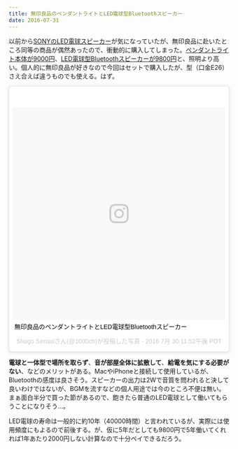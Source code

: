 ```yaml
---
title: 無印良品のペンダントライトとLED電球型Bluetoothスピーカー
date: 2016-07-31
---
```


以前から[SONYのLED電球スピーカー](https://www.amazon.co.jp/dp/B00XKFB7ZE/?tag=1000ch-22)が気になっていたが、無印良品に赴いたところ同等の商品が偶然あったので、衝動的に購入してしまった。[ペンダントライト本体が9000円](http://www.muji.net/store/cmdty/detail/4549337144415)、[LED電球型Bluetoothスピーカーが9800円](http://www.muji.net/store/cmdty/detail/4549337258051)と、照明より高い。個人的に無印良品が好きなので今回はセットで購入したが、型（口金E26）さえ合えば違うものでも使える。はず。

<blockquote class="instagram-media" data-instgrm-captioned data-instgrm-version="7" style=" background:#FFF; border:0; border-radius:3px; box-shadow:0 0 1px 0 rgba(0,0,0,0.5),0 1px 10px 0 rgba(0,0,0,0.15); margin: 1px; max-width:658px; padding:0; width:99.375%; width:-webkit-calc(100% - 2px); width:calc(100% - 2px);"><div style="padding:8px;"> <div style=" background:#F8F8F8; line-height:0; margin-top:40px; padding:50.0% 0; text-align:center; width:100%;"> <div style=" background:url(data:image/png;base64,iVBORw0KGgoAAAANSUhEUgAAACwAAAAsCAMAAAApWqozAAAABGdBTUEAALGPC/xhBQAAAAFzUkdCAK7OHOkAAAAMUExURczMzPf399fX1+bm5mzY9AMAAADiSURBVDjLvZXbEsMgCES5/P8/t9FuRVCRmU73JWlzosgSIIZURCjo/ad+EQJJB4Hv8BFt+IDpQoCx1wjOSBFhh2XssxEIYn3ulI/6MNReE07UIWJEv8UEOWDS88LY97kqyTliJKKtuYBbruAyVh5wOHiXmpi5we58Ek028czwyuQdLKPG1Bkb4NnM+VeAnfHqn1k4+GPT6uGQcvu2h2OVuIf/gWUFyy8OWEpdyZSa3aVCqpVoVvzZZ2VTnn2wU8qzVjDDetO90GSy9mVLqtgYSy231MxrY6I2gGqjrTY0L8fxCxfCBbhWrsYYAAAAAElFTkSuQmCC); display:block; height:44px; margin:0 auto -44px; position:relative; top:-22px; width:44px;"></div></div> <p style=" margin:8px 0 0 0; padding:0 4px;"> <a href="https://www.instagram.com/p/BIhDZaVDUBR/" style=" color:#000; font-family:Arial,sans-serif; font-size:14px; font-style:normal; font-weight:normal; line-height:17px; text-decoration:none; word-wrap:break-word;" target="_blank">無印良品のペンダントライトとLED電球型Bluetoothスピーカー</a></p> <p style=" color:#c9c8cd; font-family:Arial,sans-serif; font-size:14px; line-height:17px; margin-bottom:0; margin-top:8px; overflow:hidden; padding:8px 0 7px; text-align:center; text-overflow:ellipsis; white-space:nowrap;">Shogo Sensuiさん(@1000ch)が投稿した写真 - <time style=" font-family:Arial,sans-serif; font-size:14px; line-height:17px;" datetime="2016-07-31T06:52:01+00:00">2016  7月 30 11:52午後 PDT</time></p></div></blockquote>

**電球と一体型で場所を取らず**、**音が部屋全体に拡散して**、**給電を気にする必要がない**、などのメリットがある。MacやiPhoneと接続して使用しているが、Bluetoothの感度は良さそう。スピーカーの出力は2Wで音質を問われると決して良いわけではないが、BGMを流すなどの個人用途では今のところ不便は無い。まぁ面白半分で買った節があるので、飽きたら普通のLED電球として働いてもらうことになりそう…。

LED電球の寿命は一般的に約10年（40000時間）と言われているが、実際には使用頻度にもよるので前後する。が、仮に5年だとしても9800円で5年働いてくれれば1年あたり2000円しない計算なので十分ペイできるだろう。
